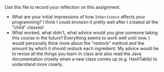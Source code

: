 Use this file to record your reflection on this assignment.
- What are your initial impressions of how `Inheritance` affects your programming?
I think I could envision it pretty well after I created all the "child" classes!
- What worked, what didn't, what advice would you give someone taking this course in the future?
Everything seems to work well until now. I would personally think more about the "restock" method and the amount by which it should restock each ingredient. My advice would be to revise all the things you learn in class and also read the Java documentation closely when a new class comes up (e.g. HashTable) to understand more clearly.